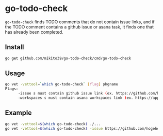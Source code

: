 # go-todo-check
`go-todo-check` finds TODO comments that do not contain issue links, and if the TODO comment contains a github issue or asana task, it finds one that has already been completed.

## Install

```sh
go get github.com/mikito39/go-todo-check/cmd/go-todo-check
```

## Usage

```sh
go vet -vettool=`which go-todo-check` [flag] pkgname
Flags:
      -issue s must contain github issue link (ex. https://github.com/hogehoge/hogehoge)
      -workspaces s must contain asana workspaces link (ex. https://app.asana.com/0/hogehoge,https://app.asana.com/0/hoge1hoge1)
```
## Example
```sh
go vet -vettool=$(which go-todo-check) ./...
go vet -vettool=$(which go-todo-check) -issue https://github.com/hogehoge/hogehoge -workspaces https://app.asana.com/0/hogehoge,https://app.asana.com/0/hoge1hoge1 ./...
```
